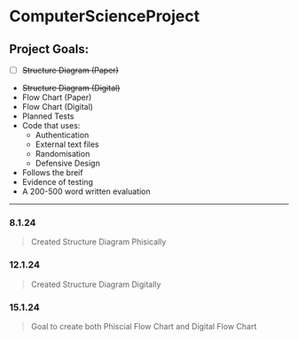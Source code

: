 # ComputerScienceProject

## Project Goals:
- [ ] ~~Structure Diagram (Paper)~~
- ~~Structure Diagram (Digital)~~
-	Flow Chart (Paper)
-	Flow Chart (Digital)
- Planned Tests
- Code that uses:
  - Authentication
  - External text files
  - Randomisation
  - Defensive Design
 - Follows the breif
- Evidence of testing
- A 200-500 word written evaluation

-----------------------------------

### 8.1.24
>Created Structure Diagram Phisically

### 12.1.24 
>Created Structure Diagram Digitally

### 15.1.24
>Goal to create both Phiscial Flow Chart and Digital Flow Chart


